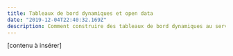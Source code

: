 ```yaml
---
title: Tableaux de bord dynamiques et open data
date: "2019-12-04T22:40:32.169Z"
description: Comment construire des tableaux de bord dynamiques au service de l’open data et de la collectivité ? L’exemple d’Issy-les-Moulineaux
---
```


[contenu à insérer]
